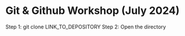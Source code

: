 # Git & Github Workshop (July 2024)

Step 1: git clone LINK_TO_DEPOSITORY
Step 2: Open the directory